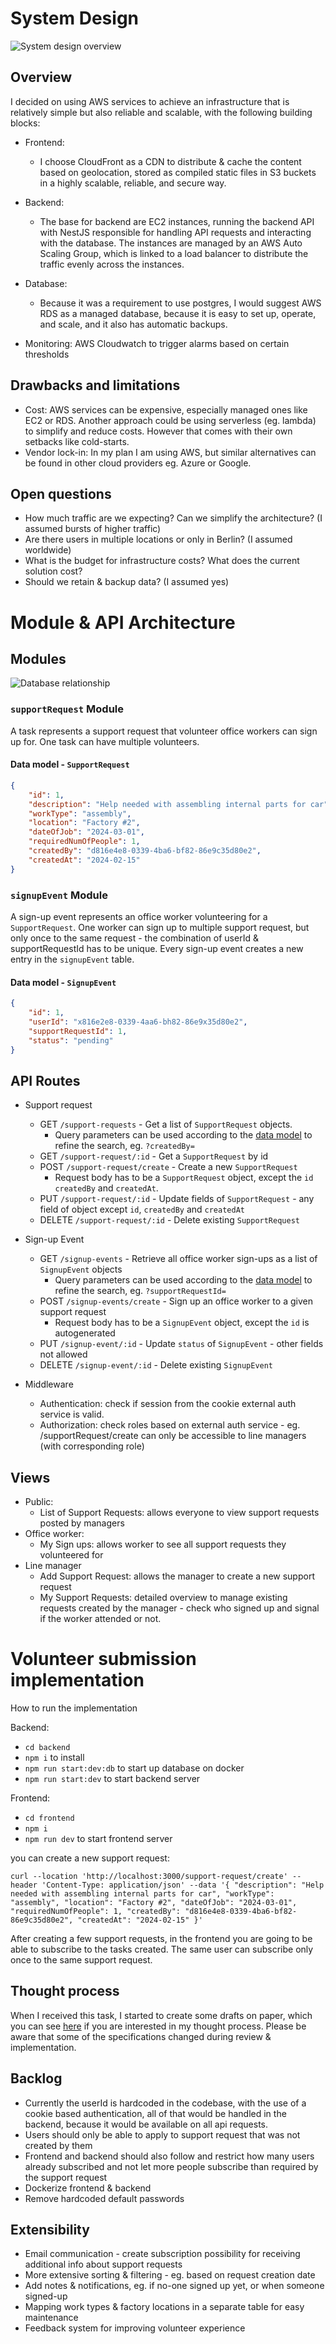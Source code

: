 # System Design

![System design overview](./systemdesign.png)

## Overview

I decided on using AWS services to achieve an infrastructure that is relatively simple but also reliable and scalable, with the following building blocks:

-   Frontend:

    -   I choose CloudFront as a CDN to distribute & cache the content based on geolocation, stored as compiled static files in S3 buckets in a highly scalable, reliable, and secure way.

-   Backend:

    -   The base for backend are EC2 instances, running the backend API with NestJS responsible for handling API requests and interacting with the database. The instances are managed by an AWS Auto Scaling Group, which is linked to a load balancer to distribute the traffic evenly across the instances.

-   Database:

    -   Because it was a requirement to use postgres, I would suggest AWS RDS as a managed database, because it is easy to set up, operate, and scale, and it also has automatic backups.

-   Monitoring: AWS Cloudwatch to trigger alarms based on certain thresholds

## Drawbacks and limitations

-   Cost: AWS services can be expensive, especially managed ones like EC2 or RDS. Another approach could be using serverless (eg. lambda) to simplify and reduce costs. However that comes with their own setbacks like cold-starts. 
-   Vendor lock-in: In my plan I am using AWS, but similar alternatives can be found in other cloud providers eg. Azure or Google.

## Open questions

-   How much traffic are we expecting? Can we simplify the architecture? (I assumed bursts of higher traffic)
-   Are there users in multiple locations or only in Berlin? (I assumed worldwide)
-   What is the budget for infrastructure costs? What does the current solution cost?
-   Should we retain & backup data? (I assumed yes)

# Module & API Architecture

## Modules

![Database relationship](./relationship.png)



### `supportRequest` Module

A task represents a support request that volunteer office workers can sign up for. One task can have multiple volunteers.

#### Data model - `SupportRequest`

```json
{
    "id": 1,
    "description": "Help needed with assembling internal parts for car",
    "workType": "assembly",
    "location": "Factory #2",
    "dateOfJob": "2024-03-01",
    "requiredNumOfPeople": 1,
    "createdBy": "d816e4e8-0339-4ba6-bf82-86e9c35d80e2",
    "createdAt": "2024-02-15"
}
```

### `signupEvent` Module

A sign-up event represents an office worker volunteering for a `SupportRequest`. One worker can sign up to multiple support request, but only once to the same request - the combination of userId & supportRequestId has to be unique.
Every sign-up event creates a new entry in the `signupEvent` table.

#### Data model - `SignupEvent`

```json
{
    "id": 1,
    "userId": "x816e2e8-0339-4aa6-bh82-86e9x35d80e2",
    "supportRequestId": 1,
    "status": "pending"
}
```

## API Routes

-   Support request

    -   GET `/support-requests` - Get a list of `SupportRequest` objects.
        -   Query parameters can be used according to the [data model](#data-model---supportrequest) to refine the search, eg. `?createdBy=`
    -   GET `/support-request/:id` - Get a `SupportRequest` by id
    -   POST `/support-request/create` - Create a new `SupportRequest`
        -   Request body has to be a `SupportRequest` object, except the `id` `createdBy` and `createdAt`.
    -   PUT `/support-request/:id` - Update fields of `SupportRequest` - any field of object except `id`, `createdBy` and `createdAt`
    -   DELETE `/support-request/:id` - Delete existing `SupportRequest`

-   Sign-up Event

    -   GET `/signup-events` - Retrieve all office worker sign-ups as a list of `SignupEvent` objects
        -   Query parameters can be used according to the [data model](#data-model---signupevent) to refine the search, eg. `?supportRequestId=`
    -   POST `/signup-events/create` - Sign up an office worker to a given support request
        -   Request body has to be a `SignupEvent` object, except the `id` is autogenerated
    -   PUT `/signup-event/:id` - Update `status` of `SignupEvent` - other fields not allowed
    -   DELETE `/signup-event/:id` - Delete existing `SignupEvent`

-   Middleware
    -   Authentication: check if session from the cookie external auth service is valid.
    -   Authorization: check roles based on external auth service - eg. /supportRequest/create can only be accessible to line managers (with corresponding role)

## Views

-   Public:
    -   List of Support Requests: allows everyone to view support requests posted by managers
-   Office worker:
    -   My Sign ups: allows worker to see all support requests they volunteered for
-   Line manager
    -   Add Support Request: allows the manager to create a new support request
    -   My Support Requests: detailed overview to manage existing requests created by the manager - check who signed up and signal if the worker attended or not.

# Volunteer submission implementation

How to run the implementation

Backend:
- `cd backend`
- `npm i` to install
- `npm run start:dev:db` to start up database on docker  
- `npm run start:dev` to start backend server

Frontend:
- `cd frontend`
- `npm i`
- `npm run dev` to start frontend server  

you can create a new support request:

`curl --location 'http://localhost:3000/support-request/create'
--header 'Content-Type: application/json'
--data '{
    "description": "Help needed with assembling internal parts for car",
    "workType": "assembly",
    "location": "Factory #2",
    "dateOfJob": "2024-03-01",
    "requiredNumOfPeople": 1,
    "createdBy": "d816e4e8-0339-4ba6-bf82-86e9c35d80e2",
    "createdAt": "2024-02-15"
}'`

After creating a few support requests, in the frontend you are going to be able to subscribe to the tasks created. The same user can subscribe only once to the same support request.

## Thought process

When I received this task, I started to create some drafts on paper, which you can see [here](./thoughtprocess/) if you are interested in my thought process. Please be aware that some of the specifications changed during review & implementation.


## Backlog

- Currently the userId is hardcoded in the codebase, with the use of a cookie based authentication, all of that would be handled in the backend, because it would be available on all api requests.
- Users should only be able to apply to support request that was not created by them
- Frontend and backend should also follow and restrict how many users already subscribed and not let more people subscribe than required by the support request
- Dockerize frontend & backend
- Remove hardcoded default passwords


## Extensibility

-   Email communication - create subscription possibility for receiving additional info about support requests
-   More extensive sorting & filtering - eg. based on request creation date
-   Add notes & notifications, eg. if no-one signed up yet, or when someone signed-up
-   Mapping work types & factory locations in a separate table for easy maintenance
-   Feedback system for improving volunteer experience
